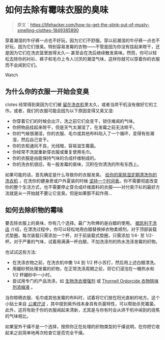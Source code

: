 # 如何去除有霉味衣服的臭味

> 原文：<https://lifehacker.com/how-to-get-the-stink-out-of-musty-smelling-clothes-1849385890>

穿着潮湿的牛仔裤一点也不好玩，因为它们不舒服。穿以前潮湿的牛仔裤一点也不好玩，因为它们很臭。特别容易发霉的衣物——不管是因为你没有挂起来晾干，还是因为它们在洗衣篮里放得太久— 甚至会在洗后继续散发臭味。然而，你可以轻松去除你的衬衫、裤子和毛巾上令人讨厌的潮湿气味，这样你就可以穿着你的衣服而不会闻到它们。

Watch

## **为什么你的衣服一开始会变臭**

clotes 经常得到臭因为它们被 [留在洗衣机](https://lifehacker.com/destink-wet-laundry-left-in-the-washer-with-white-vineg-506269737)里太久，或者当烘干机没有做好它的工作。或者，我们的衣服可能会因为以下原因变得又臭又湿:

*   你穿着它们的时候会出汗，洗之前它们会变干，锁住难闻的气味。
*   你把物品挂起来晾干，但是天气太潮湿了，在发霉之前无法晾干。
*   你的气候很潮湿，你的衣服、毛巾或其他布料陷入了一个循环，变得有些潮湿，然后自己变干。
*   你的衣柜通风不良，光线暗，容易滋生霉菌。
*   你经常不洗就重新穿衣服或重复使用毛巾。
*   你的衣服是由能保持气味的合成纤维制成的。
*   你的洗衣机很旧，有一股发霉的臭味，沉积在你清洗的所有东西上。

如果可能的话，首先确定是什么导致你的衣服发臭。 [给你的家除湿](https://lifehacker.com/how-to-reduce-the-humidity-in-your-home-without-a-dehum-1847487211)[定期清洗你的洗衣机](https://lifehacker.com/clean-your-washing-machine-to-keep-clothes-fresh-5986432) ，在洗你的健身房或户外夏装的时候 [坚持一个时间表](https://lifehacker.com/how-to-clean-your-smelly-workout-clothes-properly-1540645964)。你不需要彻底改变你的整个生活方式，也不需要停止穿合成纤维面料的衣服——对付臭汗衫的最好方法就是从一开始就不要让它变臭。但是如果那不起作用…

## **如何去除织物的霉味**

要去除衣服上的臭味，你有几个选择。最广为吹捧的是白醋的使用。 [据凯利干洗店](https://kellysdrycleaners.com/blog/6-ways-to-get-mold-smell-out-of-clothes-and-towels/) 介绍，在漂洗过程中，你可以轻松地用白醋替换掉衣物柔顺剂。对于顶部装载式垫圈，每次装载只需添加一个杯，对于前装载式垫圈，只需添加 1/4- 至 1/2- 杯。对于严重的气味，试着用满满一杯白醋，不加洗涤剂的热水洗涤发霉的织物。

也试试这些方法:

*   在洗涤衣物之前，在洗衣机中撒 1/4 到 1/2 杯小苏打，然后用上述白醋漂洗。
*   用硼砂预处理发霉的织物，在正常洗涤周期之前，将它们浸泡在一桶热水和 1/2 杯硼砂中一小时。
*   尝试用专门的产品洗涤，如 [生物洗衣增强剂](https://dirtylabs.com/products/bio-enzyme-laundry-booster?utm_source=google&utm_medium=cpc&utm_campaign=pmax1_&utm_term=&utm_content=&gclid=CjwKCAjw6MKXBhA5EiwANWLODEmSF3foCrvwBU0bdRq7hYoPnww-MxlRz1Hqi3_lAfanisMXENAjJxoCL4UQAvD_BwE) 或 [Thornell Ordorcide 衣物除味剂浓缩液](https://www.chewy.com/thornell-odorcide-laundry-odor/dp/231768?utm_source=google-product&utm_medium=cpc&utm_campaign=16078947249&utm_content=Thornell&utm_term=&gclid=CjwKCAjw6MKXBhA5EiwANWLODBdA-MebExwPeL9vUoPlX9LbLgykMWz_YZS7SP3sccccrwZ-wVAHgxoCYX0QAvD_BwE) 。

当你晾晒衣服、毛巾或其他发霉的布料时，试着将它们放在阳光直射的地方。这个小贴士来自 [*公寓疗法*](https://www.apartmenttherapy.com/how-to-get-mildew-smell-out-of-clothes-36753259) ，其中提到紫外线本身具有杀菌特性，可以帮助杀死霉菌。此外，这将有助于你的衣服闻起来清新，尤其是与你有时会从烘干机中闻到的烧焦的气味相比。

如果室外干燥不是一个选择，按照你正在处理的织物类型的干燥说明，在你把它收起来之前简单地再次检查它是否完全干燥。